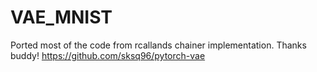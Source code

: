 # VAE_MNIST

Ported most of the code from rcallands chainer implementation.  Thanks buddy!  https://github.com/sksq96/pytorch-vae
